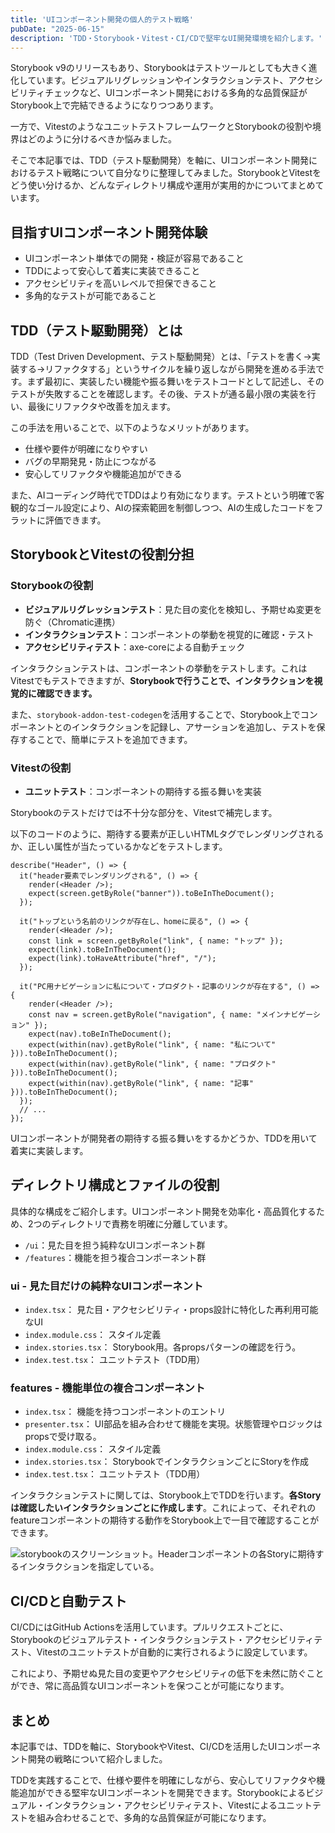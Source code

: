 ```yaml
---
title: 'UIコンポーネント開発の個人的テスト戦略'
pubDate: "2025-06-15"
description: 'TDD・Storybook・Vitest・CI/CDで堅牢なUI開発環境を紹介します。'
---
```


Storybook v9のリリースもあり、Storybookはテストツールとしても大きく進化しています。ビジュアルリグレッションやインタラクションテスト、アクセシビリティチェックなど、UIコンポーネント開発における多角的な品質保証がStorybook上で完結できるようになりつつあります。

一方で、VitestのようなユニットテストフレームワークとStorybookの役割や境界はどのように分けるべきか悩みました。

そこで本記事では、TDD（テスト駆動開発）を軸に、UIコンポーネント開発におけるテスト戦略について自分なりに整理してみました。StorybookとVitestをどう使い分けるか、どんなディレクトリ構成や運用が実用的かについてまとめています。


## 目指すUIコンポーネント開発体験

- UIコンポーネント単体での開発・検証が容易であること
- TDDによって安心して着実に実装できること
- アクセシビリティを高いレベルで担保できること
- 多角的なテストが可能であること


## TDD（テスト駆動開発）とは

TDD（Test Driven Development、テスト駆動開発）とは、「テストを書く→実装する→リファクタする」というサイクルを繰り返しながら開発を進める手法です。まず最初に、実装したい機能や振る舞いをテストコードとして記述し、そのテストが失敗することを確認します。その後、テストが通る最小限の実装を行い、最後にリファクタや改善を加えます。

この手法を用いることで、以下のようなメリットがあります。

- 仕様や要件が明確になりやすい
- バグの早期発見・防止につながる
- 安心してリファクタや機能追加ができる

また、AIコーディング時代でTDDはより有効になります。テストという明確で客観的なゴール設定により、AIの探索範囲を制御しつつ、AIの生成したコードをフラットに評価できます。

## StorybookとVitestの役割分担

### Storybookの役割

- **ビジュアルリグレッションテスト**：見た目の変化を検知し、予期せぬ変更を防ぐ（Chromatic連携）
- **インタラクションテスト**：コンポーネントの挙動を視覚的に確認・テスト
- **アクセシビリティテスト**：axe-coreによる自動チェック

インタラクションテストは、コンポーネントの挙動をテストします。これはVitestでもテストできますが、**Storybookで行うことで、インタラクションを視覚的に確認できます。**

また、`storybook-addon-test-codegen`を活用することで、Storybook上でコンポーネントとのインタラクションを記録し、アサーションを追加し、テストを保存することで、簡単にテストを追加できます。

### Vitestの役割

- **ユニットテスト**：コンポーネントの期待する振る舞いを実装

Storybookのテストだけでは不十分な部分を、Vitestで補完します。

以下のコードのように、期待する要素が正しいHTMLタグでレンダリングされるか、正しい属性が当たっているかなどをテストします。

```tsx
describe("Header", () => {
  it("header要素でレンダリングされる", () => {
    render(<Header />);
    expect(screen.getByRole("banner")).toBeInTheDocument();
  });

  it("トップという名前のリンクが存在し、homeに戻る", () => {
    render(<Header />);
    const link = screen.getByRole("link", { name: "トップ" });
    expect(link).toBeInTheDocument();
    expect(link).toHaveAttribute("href", "/");
  });

  it("PC用ナビゲーションに私について・プロダクト・記事のリンクが存在する", () => {
    render(<Header />);
    const nav = screen.getByRole("navigation", { name: "メインナビゲーション" });
    expect(nav).toBeInTheDocument();
    expect(within(nav).getByRole("link", { name: "私について" })).toBeInTheDocument();
    expect(within(nav).getByRole("link", { name: "プロダクト" })).toBeInTheDocument();
    expect(within(nav).getByRole("link", { name: "記事" })).toBeInTheDocument();
  });
  // ...
});
```

UIコンポーネントが開発者の期待する振る舞いをするかどうか、TDDを用いて着実に実装します。


## ディレクトリ構成とファイルの役割

具体的な構成をご紹介します。UIコンポーネント開発を効率化・高品質化するため、2つのディレクトリで責務を明確に分離しています。

- `/ui`：見た目を担う純粋なUIコンポーネント群
- `/features`：機能を担う複合コンポーネント群

### ui - 見た目だけの純粋なUIコンポーネント

- `index.tsx`： 見た目・アクセシビリティ・props設計に特化した再利用可能なUI
- `index.module.css`： スタイル定義
- `index.stories.tsx`： Storybook用。各propsパターンの確認を行う。
- `index.test.tsx`： ユニットテスト（TDD用）

### features - 機能単位の複合コンポーネント

- `index.tsx`： 機能を持つコンポーネントのエントリ
- `presenter.tsx`： UI部品を組み合わせて機能を実現。状態管理やロジックはpropsで受け取る。
- `index.module.css`： スタイル定義
- `index.stories.tsx`： StorybookでインタラクションごとにStoryを作成
- `index.test.tsx`： ユニットテスト（TDD用）

インタラクションテストに関しては、Storybook上でTDDを行います。**各Storyは確認したいインタラクションごとに作成します**。これによって、それぞれのfeatureコンポーネントの期待する動作をStorybook上で一目で確認することができます。

![storybookのスクリーンショット。Headerコンポーネントの各Storyに期待するインタラクションを指定している。](/posts/20250616/storybook.png)

## CI/CDと自動テスト

CI/CDにはGitHub Actionsを活用しています。プルリクエストごとに、Storybookのビジュアルテスト・インタラクションテスト・アクセシビリティテスト、Vitestのユニットテストが自動的に実行されるように設定しています。

これにより、予期せぬ見た目の変更やアクセシビリティの低下を未然に防ぐことができ、常に高品質なUIコンポーネントを保つことが可能になります。

## まとめ

本記事では、TDDを軸に、StorybookやVitest、CI/CDを活用したUIコンポーネント開発の戦略について紹介しました。

TDDを実践することで、仕様や要件を明確にしながら、安心してリファクタや機能追加ができる堅牢なUIコンポーネントを開発できます。Storybookによるビジュアル・インタラクション・アクセシビリティテスト、Vitestによるユニットテストを組み合わせることで、多角的な品質保証が可能になります。
